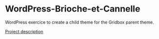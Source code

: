 # WordPress-Brioche-et-Cannelle

WordPress exercice to create a child theme for the Gridbox parent theme.

[Project description](https://github.com/Tooonia-SimplonProjects/WordPress-Brioche-et-Cannelle/files/6785858/Gridbox.-.theme.enfant_2021_1.pdf)
